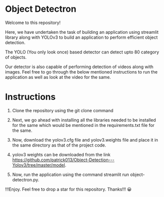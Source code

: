 # Object Detectron

Welcome to this repository! 

Here, we have undertaken the task of building an application using streamlit library along with YOLOv3 to build an application to perform efficient object detection.

The YOLO (You only look once) based detector can detect upto 80 category of objects.

Our detector is also capable of performing detection of videos along with images. Feel free to go through the below mentioned instructions to run the application as well as look at the video for the same.

# Instructions

1. Clone the repository using the git clone command 

2. Next, we go ahead with installing all the libraries needed to be installed for the same which would be mentioned in the requirements.txt file for the same.

3. Now, download the yolov3.cfg file and yolov3.weights file and place it in the same directory as that of the project code. 

4. yolov3 weights can be downloaded from the link https://github.com/patrick013/Object-Detection---Yolov3/tree/master/model.

5. Now, run the application using the command streamlit run object-detectron.py.

!!!Enjoy. Feel free to drop a star for this repository. Thanks!!! 😀
